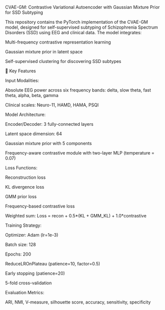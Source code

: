 CVAE-GM: Contrastive Variational Autoencoder with Gaussian Mixture Prior for SSD Subtyping

This repository contains the PyTorch implementation of the CVAE-GM model, designed for self-supervised subtyping of Schizophrenia Spectrum Disorders (SSD) using EEG and clinical data. The model integrates:

Multi-frequency contrastive representation learning

Gaussian mixture prior in latent space

Self-supervised clustering for discovering SSD subtypes

🧠 Key Features

Input Modalities:

Absolute EEG power across six frequency bands: delta, slow theta, fast theta, alpha, beta, gamma

Clinical scales: Neuro-11, HAMD, HAMA, PSQI

Model Architecture:

Encoder/Decoder: 3 fully-connected layers

Latent space dimension: 64

Gaussian mixture prior with 5 components

Frequency-aware contrastive module with two-layer MLP (temperature = 0.07)

Loss Functions:

Reconstruction loss

KL divergence loss

GMM prior loss

Frequency-based contrastive loss

Weighted sum: Loss = recon + 0.5*(KL + GMM_KL) + 1.0*contrastive

Training Strategy:

Optimizer: Adam (lr=1e-3)

Batch size: 128

Epochs: 200

ReduceLROnPlateau (patience=10, factor=0.5)

Early stopping (patience=20)

5-fold cross-validation

Evaluation Metrics:

ARI, NMI, V-measure, silhouette score, accuracy, sensitivity, specificity
